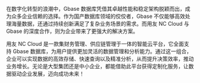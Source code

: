 在数字化转型的浪潮中，Gbase 数据库凭借其卓越性能和稳定架构脱颖而出，成为众多企业信赖的选择。作为国产数据库领域的佼佼者，Gbase 不仅能够高效处理海量数据，还通过持续创新满足了复杂业务场景的需求。而用友 NC Cloud 与 Gbase 的深度合作，则为企业带来了更强大的解决方案。

用友 NC Cloud 是一款集财务管理、供应链管理于一体的智能云平台，它全面支持 Gbase 数据库，为用户提供更加灵活的数据管理和分析能力。通过这一组合，企业可以实现数据的高效存储、快速查询以及精准分析，从而提升决策效率，推动业务增长。无论是大型集团还是中小企业，都能借助此平台获得定制化服务，让数据驱动企业发展，迈向成功未来！